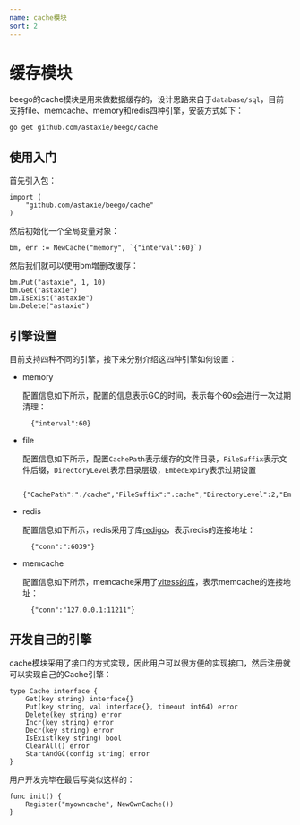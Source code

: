 ```yaml
---
name: cache模块
sort: 2
---
```


# 缓存模块
beego的cache模块是用来做数据缓存的，设计思路来自于`database/sql`，目前支持file、memcache、memory和redis四种引擎，安装方式如下：

	go get github.com/astaxie/beego/cache
	
## 使用入门
首先引入包：

	import (
		"github.com/astaxie/beego/cache"
	)

然后初始化一个全局变量对象：

	bm, err := NewCache("memory", `{"interval":60}`)

然后我们就可以使用bm增删改缓存：

	bm.Put("astaxie", 1, 10)
	bm.Get("astaxie")
	bm.IsExist("astaxie")
	bm.Delete("astaxie")

## 引擎设置
目前支持四种不同的引擎，接下来分别介绍这四种引擎如何设置：

- memory

	配置信息如下所示，配置的信息表示GC的时间，表示每个60s会进行一次过期清理：
	
		{"interval":60}													
- file

	配置信息如下所示，配置`CachePath`表示缓存的文件目录，`FileSuffix`表示文件后缀，`DirectoryLevel`表示目录层级，`EmbedExpiry`表示过期设置
	
		{"CachePath":"./cache","FileSuffix":".cache","DirectoryLevel":2,"EmbedExpiry":120}
		
- redis

	配置信息如下所示，redis采用了库[redigo](http://github.com/garyburd/redigo/redis)，表示redis的连接地址：
	
		{"conn":":6039"}
		
- memcache

	配置信息如下所示，memcache采用了[vitess的库](http://code.google.com/p/vitess/go/memcache)，表示memcache的连接地址：	
	
		{"conn":"127.0.0.1:11211"}	
		
## 开发自己的引擎
cache模块采用了接口的方式实现，因此用户可以很方便的实现接口，然后注册就可以实现自己的Cache引擎：

	type Cache interface {
		Get(key string) interface{}
		Put(key string, val interface{}, timeout int64) error
		Delete(key string) error
		Incr(key string) error
		Decr(key string) error
		IsExist(key string) bool
		ClearAll() error
		StartAndGC(config string) error
	}		

用户开发完毕在最后写类似这样的：

	func init() {
		Register("myowncache", NewOwnCache())
	}
		